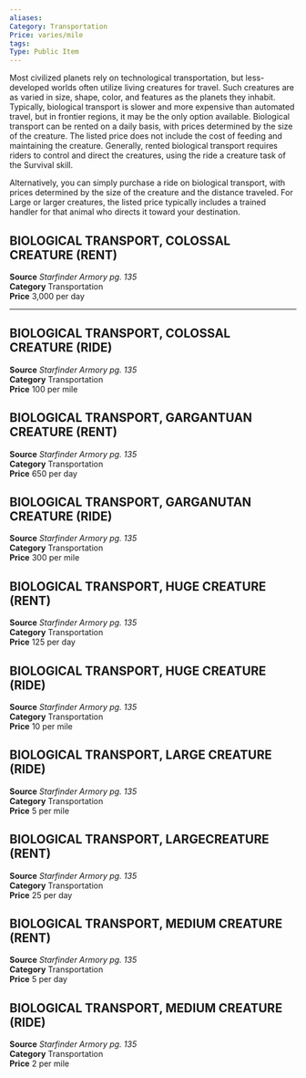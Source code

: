 ```yaml
---
aliases: 
Category: Transportation
Price: varies/mile
tags: 
Type: Public Item
---
```

Most civilized planets rely on technological transportation, but less-developed worlds often utilize living creatures for travel. Such creatures are as varied in size, shape, color, and features as the planets they inhabit. Typically, biological transport is slower and more expensive than automated travel, but in frontier regions, it may be the only option available. Biological transport can be rented on a daily basis, with prices determined by the size of the creature. The listed price does not include the cost of feeding and maintaining the creature. Generally, rented biological transport requires riders to control and direct the creatures, using the ride a creature task of the Survival skill.

Alternatively, you can simply purchase a ride on biological transport, with prices determined by the size of the creature and the distance traveled. For Large or larger creatures, the listed price typically includes a trained handler for that animal who directs it toward your destination.

## BIOLOGICAL TRANSPORT, COLOSSAL CREATURE (RENT)

**Source** _Starfinder Armory pg. 135_  
**Category** Transportation  
**Price** 3,000 per day

---

## BIOLOGICAL TRANSPORT, COLOSSAL CREATURE (RIDE)

**Source** _Starfinder Armory pg. 135_  
**Category** Transportation  
**Price** 100 per mile

## BIOLOGICAL TRANSPORT, GARGANTUAN CREATURE (RENT)

**Source** _Starfinder Armory pg. 135_  
**Category** Transportation  
**Price** 650 per day

## BIOLOGICAL TRANSPORT, GARGANUTAN CREATURE (RIDE)

**Source** _Starfinder Armory pg. 135_  
**Category** Transportation  
**Price** 300 per mile

## BIOLOGICAL TRANSPORT, HUGE CREATURE (RENT)

**Source** _Starfinder Armory pg. 135_  
**Category** Transportation  
**Price** 125 per day

## BIOLOGICAL TRANSPORT, HUGE CREATURE (RIDE)

**Source** _Starfinder Armory pg. 135_  
**Category** Transportation  
**Price** 10 per mile

## BIOLOGICAL TRANSPORT, LARGE CREATURE (RIDE)

**Source** _Starfinder Armory pg. 135_  
**Category** Transportation  
**Price** 5 per mile

## BIOLOGICAL TRANSPORT, LARGECREATURE (RENT)

**Source** _Starfinder Armory pg. 135_  
**Category** Transportation  
**Price** 25 per day

## BIOLOGICAL TRANSPORT, MEDIUM CREATURE (RENT)

**Source** _Starfinder Armory pg. 135_  
**Category** Transportation  
**Price** 5 per day

## BIOLOGICAL TRANSPORT, MEDIUM CREATURE (RIDE)

**Source** _Starfinder Armory pg. 135_  
**Category** Transportation  
**Price** 2 per mile
